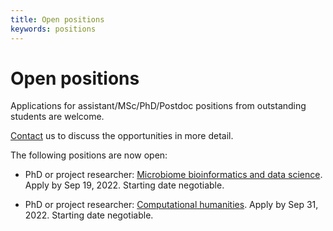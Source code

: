 ```yaml
---
title: Open positions
keywords: positions
---
```


# Open positions

Applications for assistant/MSc/PhD/Postdoc positions from outstanding students are welcome.

[Contact](../contact) us to discuss the opportunities in more detail.

The following positions are now open:

 * PhD or project researcher: [Microbiome bioinformatics and data science](https://tinyurl.com/2r2a6s9w). Apply by Sep 19, 2022. Starting date negotiable.

 * PhD or project researcher: [Computational humanities](https://t.co/0sBhdR6SXI). Apply by Sep 31, 2022. Starting date negotiable.


